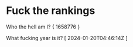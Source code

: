 # Fuck the rankings

Who the hell am I?
{ 1658776 }

What fucking year is it?
[ 2024-01-20T04:46:14Z ]
